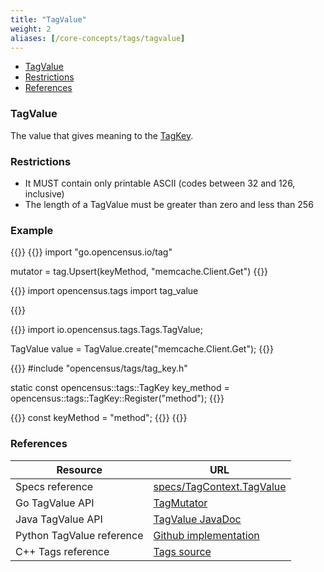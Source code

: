 ```yaml
---
title: "TagValue"
weight: 2
aliases: [/core-concepts/tags/tagvalue]
---
```


- [TagValue](#tagvalue)
- [Restrictions](#restrictions)
- [References](#references)

### TagValue
The value that gives meaning to the [TagKey](/tag/key).


### Restrictions
* It MUST contain only printable ASCII (codes between 32 and 126, inclusive)
* The length of a TagValue must be greater than zero and less than 256

### Example
{{<tabs Go Python Java CplusPlus NodeJS>}}
{{<highlight go>}}
import "go.opencensus.io/tag"

mutator = tag.Upsert(keyMethod, "memcache.Client.Get")
{{</highlight>}}

{{<highlight python>}}
import opencensus.tags import tag_value

{{</highlight>}}

{{<highlight java>}}
import io.opencensus.tags.Tags.TagValue;

TagValue value = TagValue.create("memcache.Client.Get");
{{</highlight>}}

{{<highlight cpp>}}
#include "opencensus/tags/tag_key.h"

static const opencensus::tags::TagKey key_method =
                    opencensus::tags::TagKey::Register("method");
{{</highlight>}}

{{<highlight nodejs>}}
const keyMethod = "method";
{{</highlight>}}
{{</tabs>}}

### References

Resource|URL
---|---
Specs reference|[specs/TagContext.TagValue](https://github.com/census-instrumentation/opencensus-specs/blob/master/tags/TagContext.md#tagvalue)
Go TagValue API|[TagMutator](https://godoc.org/go.opencensus.io/tag#Mutator)
Java TagValue API|[TagValue JavaDoc](https://static.javadoc.io/io.opencensus/opencensus-api/0.16.1/io/opencensus/tags/TagValue.html)
Python TagValue reference|[Github implementation](https://github.com/census-instrumentation/opencensus-python/blob/fc42d70f0c9f423b22d0d6a55cc1ffb0e3e478c8/opencensus/tags/tag_value.py#L15-L34)
C++ Tags reference|[Tags source](https://github.com/census-instrumentation/opencensus-cpp/tree/master/opencensus/tags)
